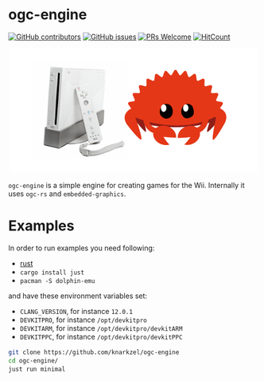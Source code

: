# ogc-engine

[![GitHub contributors](https://img.shields.io/github/contributors/knarkzel/ogc-engine)](https://github.com/knarkzel/ogc-engine/graphs/contributors) [![GitHub issues](https://img.shields.io/github/issues/knarkzel/ogc-engine)](https://github.com/knarkzel/ogc-engine/issues) [![PRs Welcome](https://img.shields.io/badge/PRs-welcome-brightgreen.svg?style=flat-square)](https://github.com/knarkzel/ogc-engine/pulls) [![HitCount](https://views.whatilearened.today/views/github/knarkzel/ogc-engine.svg)](https://github.com/knarkzel/ogc-engine)

<div align="center">
	<img width="500" height="250" src="ogc-engine.png" alt="ogc-engine">
</div>

`ogc-engine` is a simple engine for creating games for the Wii.
Internally it uses `ogc-rs` and `embedded-graphics`.

# Examples

In order to run examples you need following:

- [rust](https://rustup.rs/)
- `cargo install just`
- `pacman -S dolphin-emu`

and have these environment variables set:

- `CLANG_VERSION`, for instance `12.0.1`
- `DEVKITPRO`, for instance `/opt/devkitpro`
- `DEVKITARM`, for instance `/opt/devkitpro/devkitARM`
- `DEVKITPPC`, for instance `/opt/devkitpro/devkitPPC`

```sh
git clone https://github.com/knarkzel/ogc-engine
cd ogc-engine/
just run minimal
```
